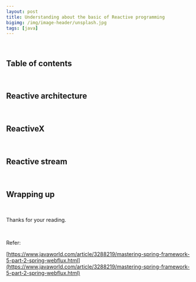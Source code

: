 ```yaml
---
layout: post
title: Understanding about the basic of Reactive programming
bigimg: /img/image-header/unsplash.jpg
tags: [java]
---
```




<br>

## Table of contents




<br>

## Reactive architecture




<br>

## ReactiveX




<br>

## Reactive stream




<br>

## Wrapping up



<br>

Thanks for your reading.

<br>

Refer:

[https://www.javaworld.com/article/3288219/mastering-spring-framework-5-part-2-spring-webflux.html](https://www.javaworld.com/article/3288219/mastering-spring-framework-5-part-2-spring-webflux.html)